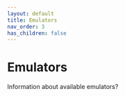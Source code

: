 ```yaml
---
layout: default
title: Emulators
nav_order: 3
has_children: false
---
```


# Emulators

Information about available emulators?
